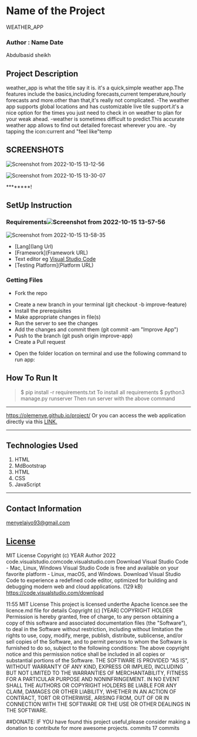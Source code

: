 # Name of the Project
 WEATHER_APP
 ### Author : Name Date
 Abdulbasid sheikh
 ## Project Description
weather_app is what the title say it is. it's a quick,simple weather app.The features include the basics,including forecasts,current temperature,hourly forecasts and more.other than that,it's really not complicated.
-The weather app supports global locations and has customizable live tile support.it's a nice option for the times you just need to check in on weather to plan for your weak ahead.
-weather is sometimes difficult to predict.This accurate weather app allows to find out detailed forecast wherever you are.
-by tapping the icon:current and "feel like"temp
 ## SCREENSHOTS
 ![Screenshot from 2022-10-15 13-12-56](https://user-images.githubusercontent.com/111878352/195980959-782cae0b-9a30-4f56-bb64-367b10861640.png)

 ![Screenshot from 2022-10-15 13-30-07](https://user-images.githubusercontent.com/111878352/195981998-7a4bf2a1-3b1a-44be-a09a-55c058fd99df.png)

 ********!

 ## SetUp Instruction
 ### Requirements![Screenshot from 2022-10-15 13-57-56](https://user-images.githubusercontent.com/111878352/195983309-6e4c6441-5953-497a-87f5-1681da9b80e4.png)
![Screenshot from 2022-10-15 13-58-35](https://user-images.githubusercontent.com/111878352/195983317-8a40d4cc-64fb-45af-a637-7afbe1e03237.png)

 * [Lang](lang Url)
 * [Framework](Framework URL)
 * Text editor eg [Visual Studio Code](https://code.visualstudio.com/download)
 * [Testing Platform](Platform URL)
 ### Getting Files
 * Fork the repo
 - Create a new branch in your terminal (git checkout -b improve-feature)
 - Install the prerequisites
 - Make appropriate changes in file(s)
 - Run the server to see the changes
 - Add the changes and commit them (git commit -am "Improve App")
 - Push to the branch (git push origin improve-app)
 - Create a Pull request
 * Open the folder location on terminal and use the following command to run app:
 ## How To Run It
 >  $ pip install -r requirements.txt
 To install all requirements
 > $ python3 manage.py runserver
 Then run server with the above command
 *****
 https://olemenye.github.io/project/
 Or you can access the web application directly via this [LINK.](link.com/)
 *****

 ## Technologies Used
 1. HTML
 2. MdBootstrap
 3. HTML
 4. CSS
 5. JavaScript
 *****
 ## Contact Information
 menyelaiyo93@gmail.com
 ## [License](LICENSE)
 MIT License
 Copyright (c) YEAR Author
 2022
code.visualstudio.comcode.visualstudio.com
Download Visual Studio Code - Mac, Linux, Windows
Visual Studio Code is free and available on your favorite platform - Linux, macOS, and Windows. Download Visual Studio Code to experience a redefined code editor, optimized for building and debugging modern web and cloud applications. (129 kB)
https://code.visualstudio.com/download

11:55
MIT License
This project is licensed underthe Apache licence.see the licence.md file for details
Copyright (c) [YEAR] COPYRIGHT HOLDER
Permission is hereby granted, free of charge, to any person obtaining a copy
of this software and associated documentation files (the "Software"), to deal
in the Software without restriction, including without limitation the rights
to use, copy, modify, merge, publish, distribute, sublicense, and/or sell
copies of the Software, and to permit persons to whom the Software is
furnished to do so, subject to the following conditions:
The above copyright notice and this permission notice shall be included in all
copies or substantial portions of the Software.
THE SOFTWARE IS PROVIDED "AS IS", WITHOUT WARRANTY OF ANY KIND, EXPRESS OR
IMPLIED, INCLUDING BUT NOT LIMITED TO THE WARRANTIES OF MERCHANTABILITY,
FITNESS FOR A PARTICULAR PURPOSE AND NONINFRINGEMENT. IN NO EVENT SHALL THE
AUTHORS OR COPYRIGHT HOLDERS BE LIABLE FOR ANY CLAIM, DAMAGES OR OTHER
LIABILITY, WHETHER IN AN ACTION OF CONTRACT, TORT OR OTHERWISE, ARISING FROM,
OUT OF OR IN CONNECTION WITH THE SOFTWARE OR THE USE OR OTHER DEALINGS IN THE
SOFTWARE.

##DONATE:
IF YOU have found this project useful,please consider making a donation to contribute for more awesome projects.
commits
17 commits

